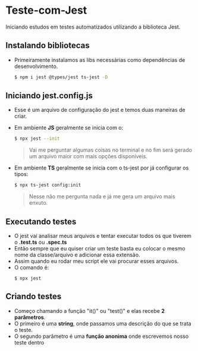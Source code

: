 # Teste-com-Jest
Iniciando estudos em testes automatizados utilizando a biblioteca Jest.

## Instalando bibliotecas

- Primeiramente instalamos as libs necessárias como dependências de desenvolvimento.

  ```bash
  $ npm i jest @types/jest ts-jest -D
  ```
## Iniciando jest.config.js
- Esse é um arquivo de configuração do jest e temos duas maneiras de criar.
- Em ambiente **JS** geralmente se inicia com o:
    ```bash
    $ npx jest --init
    ```
    > Vai me perguntar algumas coisas no terminal e no fim será gerado um arquivo maior com mais opções disponíveis.


- Em ambiente **TS** geralmente se inicia com o ts-jest por já configurar os tipos:
    ```bash
    $ npx ts-jest config:init
    ```
    > Nesse não me pergunta nada e já me gera um arquivo mais enxuto.

## Executando testes
- O jest vai analisar meus arquivos e tentar executar todos os que tiverem o **.test.ts** ou **.spec.ts**
- Então sempre que eu quiser criar um teste basta eu colocar o mesmo nome da classe/arquivo e adicionar essa extensão.
- Assim quando eu rodar meu script ele vai procurar esses arquivos.
- O comando é:
    ```
    $ npx jest
    ```
## Criando testes
- Começo chamando a função "it()" ou "test()" e elas recebe **2 parâmetros**.
- O primeiro é uma **string**, onde passamos uma descrição do que se trata o teste.
- O segundo parâmetro é uma **função anonima** onde escrevemos nosso teste dentro
